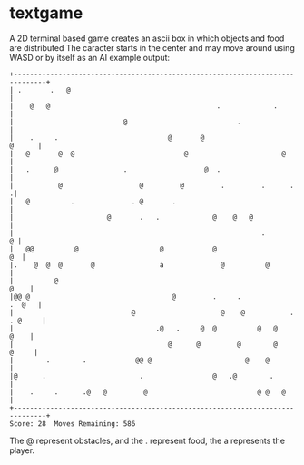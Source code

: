 textgame
========
A 2D terminal based game
creates an ascii box in which objects and food are distributed
The caracter starts in the center and may move around using WASD or by itself as an AI
example output:

    +------------------------------------------------------------------------------+
    | .       .   @                                                                |
    |    @   @                                         .             .             |
    |                           @                           .                      |
    |    .     .                           @       @                        @      |
    |   @       @  @                           @                       @           |
    |   .      @                .                   @  .                           |
    |           @                   @         @         .         .      .        .|
    |   @          .              . @       .                                      |
    |                       @       .   .             @    @   @                   |
    |                                                             .              @ |
    |   @@          @                    @            @                         @  |
    |.    @  @  @       @                a              @          @              |
    |          @                                                              @    |
    |@@ @                                   @         .     .               .  @   |
    |                             @                     @    @           . . @     |
    |                                   .@   .     @  @          @   @        @    |
    |                                      @      @         @        @       @     |
    |        .        .            @@ @                       @    @               |
    |@      .                       .                 @   .@        .              |
    |    .     .      .@   @         @                           @ @   @           |
    +------------------------------------------------------------------------------+
    Score: 28  Moves Remaining: 586
  
The @ represent obstacles, and the . represent food, the a represents the player.
